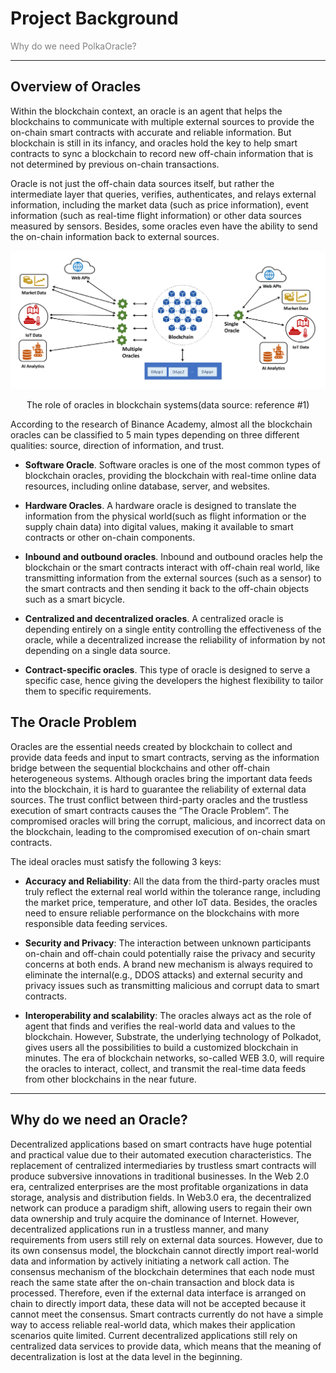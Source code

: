# Project Background

<p style="color: gray;">Why do we need PolkaOracle?</p>

---

## Overview of Oracles

Within the blockchain context, an oracle is an agent that helps the blockchains to communicate with  multiple external sources to provide the on-chain smart contracts with accurate and reliable information. But blockchain is still in its infancy, and oracles hold the key to help smart contracts to sync a blockchain to record new off-chain information that is not determined by previous on-chain transactions.

Oracle is not just the off-chain data sources itself, but rather the intermediate layer that queries, verifies, authenticates, and relays external information, including the market data (such as price information), event information (such as real-time flight information) or other data sources measured by sensors. Besides, some oracles even have the ability to send the on-chain information back to external sources.

<p align="center">
    <img src="./images/02.png">
    <p align="center">The role of oracles in blockchain systems(data source: reference #1)</p>
</p>

According to the research of Binance Academy, almost all the blockchain oracles can be classified to 5 main types depending on three different qualities: source, direction of information, and trust.

- **Software Oracle**. Software oracles is one of the most common types of blockchain oracles, providing the blockchain with real-time online data resources, including online database, server, and websites.

- **Hardware Oracles**. A hardware oracle is designed to translate the information from the physical world(such as flight information or the supply chain data) into digital values, making it available to smart contracts or other on-chain components.

- **Inbound and outbound oracles**. Inbound and outbound oracles help the blockchain or the smart contracts interact with off-chain real world, like transmitting information from the external sources (such as a sensor) to the smart contracts and then sending it back to the off-chain objects such as a smart bicycle.

- **Centralized and decentralized oracles**. A centralized oracle is depending entirely on a single entity controlling the effectiveness of the oracle, while a decentralized increase the reliability of information by not  depending on a single data source.

- **Contract-specific oracles**. This type of oracle is designed to serve a specific case, hence giving the developers the highest flexibility to tailor them to specific requirements.

## The Oracle Problem

Oracles are the essential needs created by blockchain to collect and provide data feeds and input to smart contracts, serving as the information bridge between the sequential blockchains and other off-chain heterogeneous systems.  Although oracles bring the important data feeds into the blockchain, it is hard to guarantee the reliability of external data sources. The trust conflict between third-party oracles and the trustless execution of  smart contracts causes the “The Oracle Problem”. The compromised oracles will bring the corrupt, malicious, and incorrect data on the blockchain, leading to the compromised execution of on-chain smart contracts.

The ideal oracles must satisfy the following 3 keys:

- **Accuracy and Reliability**: All the data from the third-party oracles must truly reflect the external real world within the tolerance range, including the market price, temperature, and other IoT data. Besides, the oracles need to ensure reliable performance  on the blockchains with more responsible data feeding services.

- **Security and Privacy**: The interaction between unknown participants on-chain and off-chain could potentially raise the privacy and security concerns at both ends. A brand new mechanism is always required to eliminate the internal(e.g., DDOS attacks) and external security and privacy issues such as transmitting malicious and corrupt data to smart contracts.

- **Interoperability and scalability**: The oracles always act as the role of agent that finds and verifies the real-world data and values to the blockchain. However, Substrate, the underlying technology of Polkadot, gives users all the possibilities to build a customized blockchain in minutes. The era of blockchain networks, so-called WEB 3.0, will require the oracles to interact, collect, and transmit the real-time data feeds from other blockchains  in the near future.

---

## Why do we need an Oracle?

Decentralized applications based on smart contracts have huge potential and practical value due to their automated execution characteristics. The replacement of centralized intermediaries by trustless smart contracts will produce subversive innovations in traditional businesses. In the Web 2.0 era, centralized enterprises are the most profitable organizations in data storage, analysis and distribution fields. In Web3.0 era, the decentralized network can produce a paradigm shift, allowing users to regain their own data ownership and truly acquire the dominance of Internet.
However, decentralized applications run in a trustless manner, and many requirements from users still rely on external data sources. However, due to its own consensus model, the blockchain cannot directly import real-world data and information by actively initiating a network call action. The consensus mechanism of the blockchain determines that each node must reach the same state after the on-chain transaction and block data is processed. Therefore, even if the external data interface is arranged on chain to directly import data, these data will not be accepted because it cannot meet the consensus. Smart contracts currently do not have a simple way to access reliable real-world data, which makes their application scenarios quite limited. Current decentralized applications still rely on centralized data services to provide data, which means that the meaning of decentralization is lost at the data level in the beginning.
